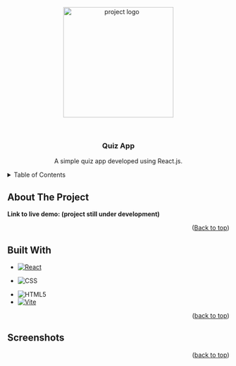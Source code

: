 <a name="readme-top"></a>


<!-- PROJECT LOGO -->
<p align="center">
  <img src="" alt="project logo" height=250px width=250px aspect-ratio="1 / 1" align="center" />
</p>


<!-- PROJECT OVERVIEW -->
<br />
  <h3 align="center">Quiz App</h3>

  <p align="center">
      A simple quiz app developed using React.js.
    <br/>
  </p>


<!-- TABLE OF CONTENTS -->
<details>
  <summary>Table of Contents</summary>
  <ol>
    <li><a href="#about-the-project">About The Project</a></li>
    <li><a href="#built-with">Built With</a></li>
    <li><a href="#screenshots">Screenshots</a></li>
  </ol>
</details>


<!-- ABOUT THE PROJECT -->
## About The Project


<b>Link to live demo: (project still under development)</b>

<p align="right">(<a href="#readme-top">Back to top</a>)</p>


<!-- BUILT WITH -->
## Built With
* [![React][React]][React-url]
<!-- * [![React-router][React-router]][React-router-url] -->
<!-- * [![JavaScript][JavaScript]][JavaScript-url] -->
* ![CSS][CSS]
<!-- * [![Sass][Sass]][Sass-url] -->
<!-- * [![TailwindCSS][TailwindCSS]][TailwindCSS-url] -->
* ![HTML5][HTML5]
* [![Vite][Vite]][Vite-url]
<!-- * [![Firebase][Firebase]][Firebase-url] -->

<p align="right">(<a href="#readme-top">back to top</a>)</p>


<!-- Screenshots -->
## Screenshots
<!-- <img src="" alt="" width="1200"/> -->
<!-- <img src="" alt="" width="300"/> -->

<p align="right">(<a href="#readme-top">back to top</a>)</p>


<!-- MARKDOWN LINKS -->
[React]: https://img.shields.io/badge/react-%2320232a.svg?style=for-the-badge&logo=react&logoColor=%2361DAFB
[React-url]: https://react.dev

[React-router]: https://img.shields.io/badge/React_Router-CA4245?style=for-the-badge&logo=react-router&logoColor=white
[React-router-url]: https://reactrouter.com/en/main

[JavaScript]: https://img.shields.io/badge/JavaScript-323330?style=for-the-badge&logo=javascript&logoColor=F7DF1E
[JavaScript-url]: https://www.javascript.com

[CSS]: https://img.shields.io/badge/css3-%231572B6.svg?style=for-the-badge&logo=css3&logoColor=white

[Sass]: https://img.shields.io/badge/Sass-CC6699?style=for-the-badge&logo=sass&logoColor=white
[Sass-url]: https://sass-lang.com

[TailwindCSS]: https://img.shields.io/badge/Tailwind_CSS-grey?style=for-the-badge&logo=tailwind-css&logoColor=38B2AC
[TailwindCSS-url]: https://tailwindcss.com

[HTML5]: https://img.shields.io/badge/HTML-239120?style=for-the-badge&logo=html5&logoColor=white

[Vite]: https://img.shields.io/badge/vite-%23646CFF.svg?style=for-the-badge&logo=vite&logoColor=white
[Vite-url]: https://vitejs.dev

[Firebase]: https://img.shields.io/badge/Firebase-039BE5?style=for-the-badge&logo=Firebase&logoColor=white
[Firebase-url]: https://firebase.google.com
